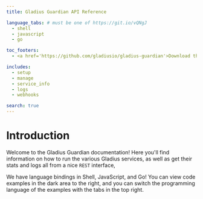 ```yaml
---
title: Gladius Guardian API Reference

language_tabs: # must be one of https://git.io/vQNgJ
  - shell
  - javascript
  - go

toc_footers:
  - <a href='https://github.com/gladiusio/gladius-guardian'>Download the binary here</a>

includes:
  - setup
  - manage
  - service_info
  - logs
  - webhooks

search: true
---
```


# Introduction

Welcome to the Gladius Guardian documentation! Here you'll find information on
how to run the various Gladius services, as well as get their stats and logs all
 from a nice `REST` interface,

We have language bindings in Shell, JavaScript, and Go! You can view code
examples in the dark area to the right, and you can switch the programming
language of the examples with the tabs in the top right.

